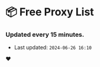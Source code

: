 # :package: Free Proxy List
### Updated every 15 minutes.

- Last updated: `2024-06-26 16:10`

:heart:
